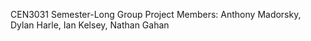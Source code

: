 CEN3031 Semester-Long Group Project
Members: Anthony Madorsky, Dylan Harle, Ian Kelsey, Nathan Gahan 
